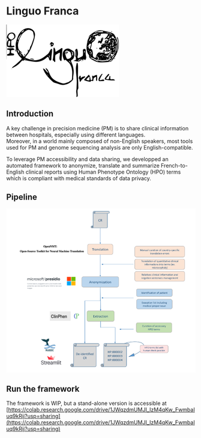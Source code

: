 # Linguo Franca

![](img/logo_300x.png)


## Introduction

A key challenge in precision medicine (PM) is to share clinical information between hospitals, especially using different languages.  
Moreover, in a world mainly composed of non-English speakers, most tools used for PM and genome sequencing analysis are only English-compatible. 

To leverage PM accessibility and data sharing, we developped an automated framework to anonymize, translate and summarize French-to-English clinical reports using Human Phenotype Ontology (HPO) terms which is compliant with medical standards of data privacy.

## Pipeline 

![](img/pipeline.png)

## Run the framework

The framework is WIP, but a stand-alone version is accessible at [https://colab.research.google.com/drive/1JWqzdmUMJI_IzM4qKw_FwmbaIuq9kRij?usp=sharing](https://colab.research.google.com/drive/1JWqzdmUMJI_IzM4qKw_FwmbaIuq9kRij?usp=sharing)